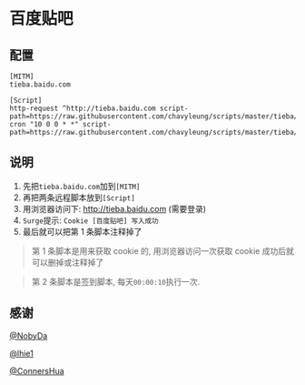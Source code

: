 # 百度贴吧

## 配置

```properties
[MITM]
tieba.baidu.com

[Script]
http-request ^http://tieba.baidu.com script-path=https://raw.githubusercontent.com/chavyleung/scripts/master/tieba/tieba.cookie.js
cron "10 0 0 * *" script-path=https://raw.githubusercontent.com/chavyleung/scripts/master/tieba/tieba.js
```

## 说明

1. 先把`tieba.baidu.com`加到`[MITM]`
2. 再把两条远程脚本放到`[Script]`
3. 用浏览器访问下: http://tieba.baidu.com (需要登录)
4. `Surge`提示: `Cookie [百度贴吧] 写入成功`
5. 最后就可以把第 1 条脚本注释掉了

> 第 1 条脚本是用来获取 cookie 的, 用浏览器访问一次获取 cookie 成功后就可以删掉或注释掉了

> 第 2 条脚本是签到脚本, 每天`00:00:10`执行一次.

## 感谢

[@NobyDa](https://github.com/NobyDa)

[@lhie1](https://github.com/lhie1)

[@ConnersHua](https://github.com/ConnersHua)
